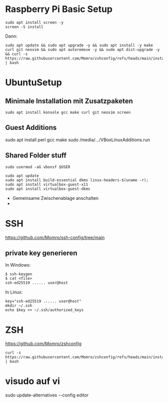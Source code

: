 # Raspberry Pi Basic Setup

```
sudo apt install screen -y
screen -S install
```
Dann:
```
sudo apt update && sudo apt upgrade -y && sudo apt install -y make curl git neovim && sudo apt autoremove -y && sudo apt dist-upgrade -y && curl -s https://raw.githubusercontent.com/Momro/zshconfig/refs/heads/main/install.sh | bash
```

# UbuntuSetup

## Minimale Installation mit Zusatzpaketen
```
sudo apt install konsole gcc make curl git neovim screen
```

## Guest Additions
sudo apt install perl gcc make
sudo /media/.../VBoxLinuxAdditions.run

## Shared Folder stuff
```
sudo usermod -aG vboxsf $USER

sudo apt update
sudo apt install build-essential dkms linux-headers-$(uname -r);
sudo apt install virtualbox-guest-x11
sudo apt install virtualbox-guest-dkms
```

* Gemeinsame Zwischenablage anschalten
* 

# SSH

https://github.com/Momro/ssh-config/tree/main

## private key generieren

In Windows:
```
$ ssh-keygen
$ cat <file>
ssh-ed25519 ...... user@host
```

In Linux:
```
key="ssh-ed25519 ...... user@host"
mkdir ~/.ssh
echo $key >> ~/.ssh/authorized_keys
```

# ZSH

https://github.com/Momro/zshconfig
```
curl -s https://raw.githubusercontent.com/Momro/zshconfig/refs/heads/main/install.sh | bash
```

# visudo auf vi
sudo update-alternatives --config editor
